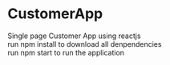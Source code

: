 # CustomerApp
Single page Customer App using reactjs
</br>
run npm install to download all denpendencies
</br>
run npm start to run the application
